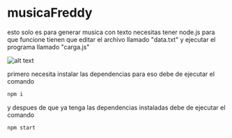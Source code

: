# musicaFreddy
esto solo es para generar musica con texto
necesitas tener node.js 
para que funcione tienen que editar el archivo llamado "data.txt" y ejecutar el programa llamado "carga.js" 

![alt text](https://cdn.discordapp.com/attachments/706349152015089745/757600810384490702/AATXAJxD5xeTV5ouo0utUZ3vp09ACmab-ZtE9bRvypVBs100-c-k-c0xffffffff-no-rj-mo.png) 

primero necesita instalar las dependencias para eso debe de ejecutar el comando 
```bash
npm i
```
y despues de que ya tenga las dependencias instaladas debe de ejecutar el comando 
```bash
npm start
```
